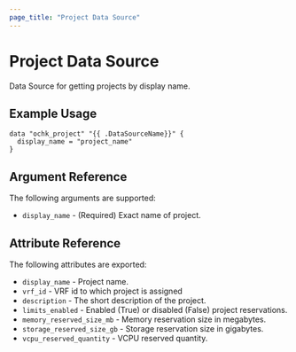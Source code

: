 ```yaml
---
page_title: "Project Data Source"
---
```


# Project Data Source

Data Source for getting projects by display name. 

## Example Usage

```hcl
data "ochk_project" "{{ .DataSourceName}}" {
  display_name = "project_name"
}
```

## Argument Reference

The following arguments are supported:

* `display_name` - (Required) Exact name of project.

## Attribute Reference

The following attributes are exported:
* `display_name` - Project name.
* `vrf_id` - VRF id to which project is assigned
* `description` - The short description of the project.
* `limits_enabled` - Enabled (True) or disabled (False) project reservations.
* `memory_reserved_size_mb` - Memory reservation size in megabytes.
* `storage_reserved_size_gb` - Storage reservation size in gigabytes.
* `vcpu_reserved_quantity` -  VCPU reserved quantity. 
    
 
